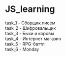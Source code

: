 # JS_learning
task_1 - Сборщик писем <br>
task_2 - Шифровальщик <br>
task_3 - Быки и коровы <br>
task_4 - Интернет магазин <br>
task_5 - RPG-баттл <br>
task_6 - Monday <br>
